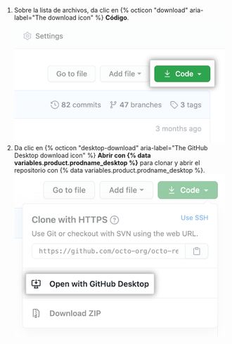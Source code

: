 1. Sobre la lista de archivos, da clic en {% octicon "download" aria-label="The download icon" %} **Código**. ![Botón de "Código"](/assets/images/help/repository/code-button.png)
1. Da clic en {% octicon "desktop-download" aria-label="The GitHub Desktop download icon" %} **Abrir con {% data variables.product.prodname_desktop %}** para clonar y abrir el repositorio con {% data variables.product.prodname_desktop %}. ![Botón de "Abrir con {% data variables.product.prodname_desktop %}"](/assets/images/help/repository/open-with-desktop.png)
